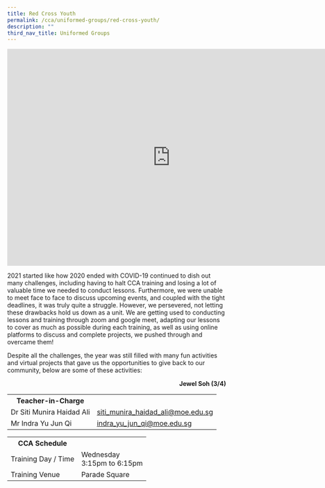 ```yaml
---
title: Red Cross Youth
permalink: /cca/uniformed-groups/red-cross-youth/
description: ""
third_nav_title: Uniformed Groups
---
```

<iframe src="https://docs.google.com/presentation/d/e/2PACX-1vQuAKc-xIH9vGwZwobxAKHpo0jgZXO3geLWl-LU88Uo9-c6_jf7u2xiPvcnOuQnNkht0-cH3vVHOX7l/embed?start=false&loop=false&delayms=10000" frameborder="0" width="750" height="500" allowfullscreen="true"></iframe>

<p>2021 started like how 2020 ended with COVID-19 continued to dish out many challenges, including having to halt CCA training and losing a lot of valuable time we needed to conduct lessons. Furthermore, we were unable to meet face to face to discuss upcoming events, and coupled with the tight deadlines, it was truly quite a struggle. However, we persevered, not letting these drawbacks hold us down as a unit. We are getting used to conducting lessons and training through zoom and google meet, adapting our lessons to cover as much as possible during each training, as well as using online platforms to discuss and complete projects, we pushed through and overcame them!</p>
<p>Despite all the challenges, the year was still filled with many fun activities and virtual projects that gave us the opportunities to give back to our community, below are some of these activities:&nbsp;</p>
<p style="text-align: right;"><strong>Jewel Soh (3/4)</strong></p>

<table>
	<tbody><tr><th colspan="1">Teacher-in-Charge</th>
</tr><tr>
	<td rowspan="1">Dr Siti Munira Haidad Ali</td>
 <td><a target="" href="mailto:siti_munira_haidad_ali@moe.edu.sg">siti_munira_haidad_ali@moe.edu.sg</a></td>
	 	</tr>
<tr>
	<td rowspan="1">Mr Indra Yu Jun Qi</td>
 <td><a target="" href="mailto:indra_yu_jun_qi@moe.edu.sg">indra_yu_jun_qi@moe.edu.sg</a></td>
	 	</tr>
	</tbody></table>
<table>
	<tbody><tr><th colspan="1">CCA Schedule</th>
</tr><tr>
	<td rowspan="1"> Training Day / Time</td>
<td>Wednesday<br>
	3:15pm to 6:15pm</td>
	 	</tr>
<tr>
	<td rowspan="1">Training Venue</td>
 <td rowspan="1">Parade Square</td>
	</tr>
</tbody>
</table>